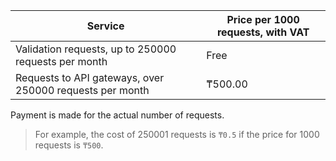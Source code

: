 | Service | Price per 1000 requests, with VAT |
| --- | --- |
| Validation requests, up to 250000 requests per month | Free |
| Requests to API gateways, over 250000 requests per month | ₸500.00 |

Payment is made for the actual number of requests.

> For example, the cost of 250001 requests is `₸0.5` if the price for 1000 requests is `₸500`.
